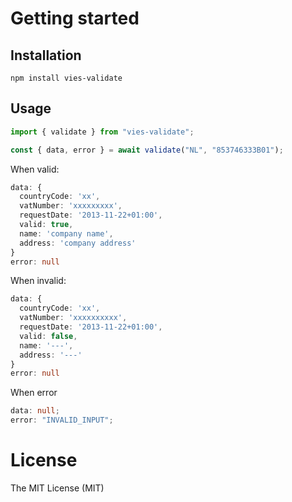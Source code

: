 # Getting started

## Installation

```
npm install vies-validate
```

## Usage

```ts
import { validate } from "vies-validate";

const { data, error } = await validate("NL", "853746333B01");
```

When valid:

```ts
data: {
  countryCode: 'xx',
  vatNumber: 'xxxxxxxxx',
  requestDate: '2013-11-22+01:00',
  valid: true,
  name: 'company name',
  address: 'company address'
}
error: null
```

When invalid:

```ts
data: {
  countryCode: 'xx',
  vatNumber: 'xxxxxxxxxx',
  requestDate: '2013-11-22+01:00',
  valid: false,
  name: '---',
  address: '---'
}
error: null
```

When error

```ts
data: null;
error: "INVALID_INPUT";
```

# License

The MIT License (MIT)
